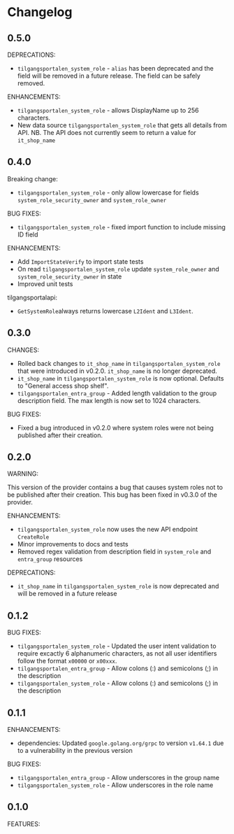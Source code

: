 # Changelog

## 0.5.0

DEPRECATIONS:

- `tilgangsportalen_system_role` - `alias` has been deprecated and the field will be removed in a future release. The field can be safely removed.

ENHANCEMENTS:

- `tilgangsportalen_system_role` - allows DisplayName up to 256 characters.
- New data source `tilgangsportalen_system_role` that gets all details from API.
  NB. The API does not currently seem to return a value for `it_shop_name`

## 0.4.0

Breaking change:

- `tilgangsportalen_system_role` - only allow lowercase for fields `system_role_security_owner` and `system_role_owner`

BUG FIXES:

- `tilgangsportalen_system_role` - fixed import function to include missing ID field

ENHANCEMENTS:

- Add `ImportStateVerify` to import state tests
- On read `tilgangsportalen_system_role` update `system_role_owner` and `system_role_security_owner` in state
- Improved unit tests

tilgangsportalapi:

- `GetSystemRole`always returns lowercase `L2Ident` and `L3Ident`.

## 0.3.0

CHANGES:

- Rolled back changes to `it_shop_name` in `tilgangsportalen_system_role` that were introduced in v0.2.0. `it_shop_name` is no longer deprecated.
- `it_shop_name` in `tilgangsportalen_system_role` is now optional. Defaults to "General access shop shelf".
- `tilgangsportalen_entra_group` - Added length validation to the group description field. The max length is now set to 1024 characters.

BUG FIXES:

- Fixed a bug introduced in v0.2.0 where system roles were not being published after their creation.

## 0.2.0

WARNING:

This version of the provider contains a bug that causes system roles not to be published after their creation.
This bug has been fixed in v0.3.0 of the provider.

ENHANCEMENTS:

- `tilgangsportalen_system_role` now uses the new API endpoint `CreateRole`
- Minor improvements to docs and tests
- Removed regex validation from description field in `system_role` and `entra_group` resources

DEPRECATIONS:

- `it_shop_name` in `tilgangsportalen_system_role` is now deprecated and will
  be removed in a future release

## 0.1.2

BUG FIXES:

- `tilgangsportalen_system_role` - Updated the user intent validation to
  require excactly 6 alphanumeric characters, as not all user identifiers follow
  the format `x00000` or `x00xxx`.
- `tilgangsportalen_entra_group` - Allow colons (:) and semicolons (;) in the description
- `tilgangsportalen_system_role` - Allow colons (:) and semicolons (;) in the description

## 0.1.1

ENHANCEMENTS:

- dependencies: Updated `google.golang.org/grpc` to version `v1.64.1` due to a
  vulnerability in the previous version

BUG FIXES:

- `tilgangsportalen_entra_group` - Allow underscores in the group name
- `tilgangsportalen_system_role` - Allow underscores in the role name

## 0.1.0

FEATURES:
